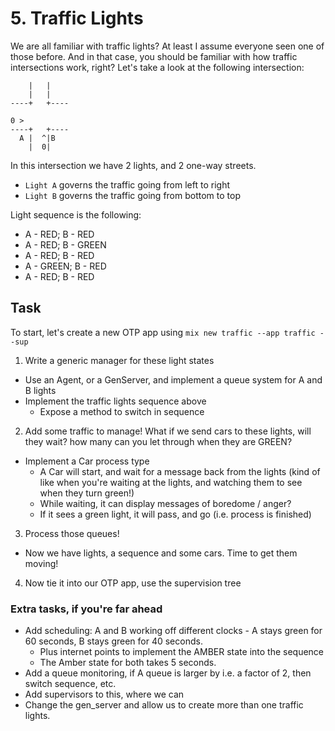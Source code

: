 # 5. Traffic Lights

We are all familiar with traffic lights? At least I assume everyone seen one of those before. And in that case, you should be familiar with how traffic intersections work, right? Let's take a look at the following intersection:

```
    |   |
    |   |
----+   +----

0 >
----+   +----
  A |  ^|B
    |  0|
```

In this intersection we have 2 lights, and 2 one-way streets.

* `Light A` governs the traffic going from left to right
* `Light B` governs the traffic going from bottom to top

Light sequence is the following:

* A - RED;   B - RED
* A - RED;   B - GREEN
* A - RED;   B - RED
* A - GREEN; B - RED
* A - RED;   B - RED


## Task

To start, let's create a new OTP app using `mix new traffic --app traffic --sup`

1. Write a generic manager for these light states
 - Use an Agent, or a GenServer, and implement a queue system for A and B lights
 - Implement the traffic lights sequence above
   - Expose a method to switch in sequence
2. Add some traffic to manage! What if we send cars to these lights, will they wait? how many can you let through when they are GREEN?
  - Implement a Car process type
    - A Car will start, and wait for a message back from the lights (kind of like when you're waiting at the lights, and watching them to see when they turn green!)
    - While waiting, it can display messages of boredome / anger?
    - If it sees a green light, it will pass, and go (i.e. process is finished)
3. Process those queues!
  - Now we have lights, a sequence and some cars. Time to get them moving!
4. Now tie it into our OTP app, use the supervision tree

### Extra tasks, if you're far ahead

- Add scheduling: A and B working off different clocks - A stays green for 60 seconds, B stays green for 40 seconds.
  - Plus internet points to implement the AMBER state into the sequence
  - The Amber state for both takes 5 seconds.
- Add a queue monitoring, if A queue is larger by i.e. a factor of 2, then switch sequence, etc.
- Add supervisors to this, where we can
- Change the gen\_server and allow us to create more than one traffic lights.
